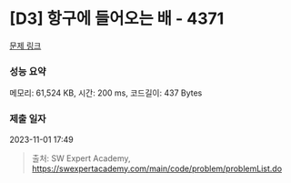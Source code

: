 # [D3] 항구에 들어오는 배 - 4371 

[문제 링크](https://swexpertacademy.com/main/code/problem/problemDetail.do?contestProbId=AWMedCxalW8DFAXd) 

### 성능 요약

메모리: 61,524 KB, 시간: 200 ms, 코드길이: 437 Bytes

### 제출 일자

2023-11-01 17:49



> 출처: SW Expert Academy, https://swexpertacademy.com/main/code/problem/problemList.do
